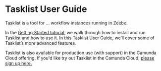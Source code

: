 # Tasklist User Guide

Tasklist is a tool for ... workflow instances running in Zeebe.

In the [Getting Started tutorial](/getting-started/), we walk through how to install and run Tasklist and how to use it. In this Tasklist User Guide, we’ll cover some of Tasklist’s more advanced features.

Tasklist is also available for production use (with support) in the Camunda Cloud offering. If you'd like try out Tasklist in the Camunda Cloud, [please sign up here.](https://accounts.cloud.camunda.io/signup)
